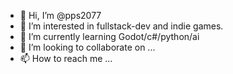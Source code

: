 - 👋 Hi, I’m @pps2077
- 👀 I’m interested in fullstack-dev and indie games.
- 🌱 I’m currently learning Godot/c#/python/ai
- 💞️ I’m looking to collaborate on ...
- 📫 How to reach me ...

<!---
pps2077/pps2077 is a ✨ special ✨ repository because its `README.md` (this file) appears on your GitHub profile.
You can click the Preview link to take a look at your changes.
--->
